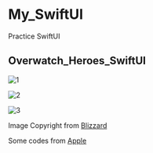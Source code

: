 # My_SwiftUI

Practice SwiftUI

## Overwatch_Heroes_SwiftUI

![1](https://live.staticflickr.com/65535/48984202786_0b330161bd_o.png)

![2](https://live.staticflickr.com/65535/48983640963_67c8b360e6_o.png)

![3](https://live.staticflickr.com/65535/48983702777_5f2772c204_o.png)

Image Copyright from [Blizzard](https://playoverwatch.com/en-us/heroes)

Some codes from [Apple](https://developer.apple.com/tutorials/swiftui)
